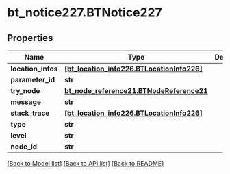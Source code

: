 # bt_notice227.BTNotice227

## Properties
Name | Type | Description | Notes
------------ | ------------- | ------------- | -------------
**location_infos** | [**[bt_location_info226.BTLocationInfo226]**](BTLocationInfo226.md) |  | [optional] 
**parameter_id** | **str** |  | [optional] 
**try_node** | [**bt_node_reference21.BTNodeReference21**](BTNodeReference21.md) |  | [optional] 
**message** | **str** |  | [optional] 
**stack_trace** | [**[bt_location_info226.BTLocationInfo226]**](BTLocationInfo226.md) |  | [optional] 
**type** | **str** |  | [optional] 
**level** | **str** |  | [optional] 
**node_id** | **str** |  | [optional] 

[[Back to Model list]](../README.md#documentation-for-models) [[Back to API list]](../README.md#documentation-for-api-endpoints) [[Back to README]](../README.md)


